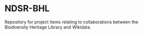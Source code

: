 # NDSR-BHL
Repository for project items relating to collaborations between the Biodiversity Heritage Library and Wikidata.
